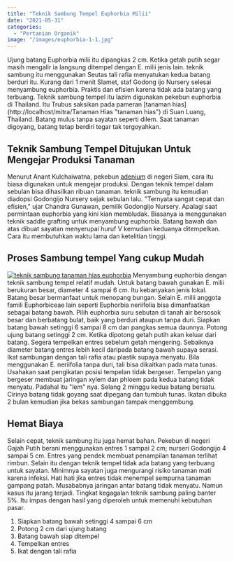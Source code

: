 ```yaml
---
title: "Teknik Sambung Tempel Euphorbia Milii"
date: "2021-05-31"
categories: 
  - "Pertanian Organik"
image: "/images/euphorbia-1-1.jpg"
---
```


Ujung batang Euphorbia milii itu dipangkas 2 cm. Ketika getah putih segar masih mengalir ia langsung ditempel dengan E. milii jenis lain. teknik sambung itu menggunakan Seutas tali rafia menyatukan kedua batang berduri itu. Kurang dari 1 menit Slamet, staf Godong ijo Nursery selesai menyambung euphorbia. Praktis dan efisien karena tidak ada batang yang terbuang. Teknik sambung tempel itu lazim digunakan pekebun euphorbia di Thailand. Itu Trubus saksikan pada pameran [tanaman hias](http://localhost/mitra/Tanaman Hias "tanaman hias") di Suan Luang, Thailand. Batang mulus tanpa sayatan seperti dilem. Saat tanaman digoyang, batang tetap berdiri tegar tak tergoyahkan.

## Teknik Sambung Tempel Ditujukan Untuk Mengejar Produksi Tanaman

Menurut Anant Kulchaiwatna, pekebun [adenium](http://localhost/mitra/topik/adenium "adenium") di negeri Siam, cara itu biasa digunakan untuk mengejar produksi. Dengan teknik tempel dalam sebulan bisa dihasilkan ribuan tanaman. teknik sambung itu kemudian diadopsi Godongijo Nursery sejak sebulan lalu. "Ternyata sangat cepat dan efisien," ujar Chandra Gunawan, pemilik Godongijo Nursery. Apalagi saat permintaan euphorbia yang kini kian membludak. Biasanya ia menggunakan teknik saddle grafting untuk menyambung euphorbia. Batang bawah dan atas dibuat sayatan menyerupai huruf V kemudian keduanya ditempelkan. Cara itu membutuhkan waktu lama dan ketelitian tinggi.

## Proses Sambung tempel Yang cukup Mudah

[![teknik sambung tanaman hias euphorbia](/images/euphorbia-2-1.jpg)](http://localhost/mitra/wp-content/uploads/2021/05/euphorbia-2-1.jpg) Menyambung euphorbia dengan teknik sambung tempel relatif mudah. Untuk batang bawah gunakan E. milii berukuran besar, diameter 4 sampai 6 cm. Itu kebanyakan jenis lokal. Batang besar bermanfaat untuk menopang bungan. Selain E. milii anggota famili Euphorbiceae lain seperti Euphorbia neriifolia bisa dimanfaatkan sebagai batang bawah. Pilih euphorbia suru sebutan di tanah air bersosok besar dan berbatang bulat, baik yang berduri ataupun tanpa duri. Siapkan batang bawah setinggi 6 sampai 8 cm dan pangkas semua daunnya. Potong ujung batang setinggi 2 cm. Ketika dipotong getah putih akan keluar dari batang. Segera tempelkan entres sebelum getah mengering. Sebaiknya diameter batang entres lebih kecil daripada batang bawah supaya serasi. Ikat sambungan dengan tali rafia atau plastik supaya menyatu. Bila menggunakan E. neriifolia tanpa duri, tali bisa dikaitkan pada mata tunas. Usahakan saat pengikatan posisi tempelan tidak bergeser. Tempelan yang bergeser membuat jaringan xylem dan phloem pada kedua batang tidak menyatu. Padahal itu "lem" nya. Selang 2 minggu kedua batang bersatu. Cirinya batang tidak goyang saat dipegang dan tumbuh tunas. Ikatan dibuka 2 bulan kemudian jika bekas sambungan tampak menggembung.

## Hemat Biaya

Selain cepat, teknik sambung itu juga hemat bahan. Pekebun di negeri Gajah Putih berani menggunakan entres 1 sampai 2 cm; nurseri Godongijo 4 sampai 5 cm. Entres yang pendek membuat penampilan tanaman terlihat rimbun. Selain itu dengan teknik tempel tidak ada batang yang terbuang untuk sayatan. Minimnya sayatan juga mengurangi risiko tanaman mati karena infeksi. Hati hati jika entres tidak menempel sempurna tanaman gampang patah. Musababnya jaringan antar batang tidak menyatu. Namun kasus itu jarang terjadi. Tingkat kegagalan teknik sambung paling banter 5%. Itu impas dengan hasil yang diperoleh untuk memenuhi kebutuhan pasar.

1. Siapkan batang bawah setinggi 4 sampai 6 cm
2. Potong 2 cm dari ujung batang
3. Batang bawah siap ditempel
4. Tempelkan entres
5. Ikat dengan tali rafia
